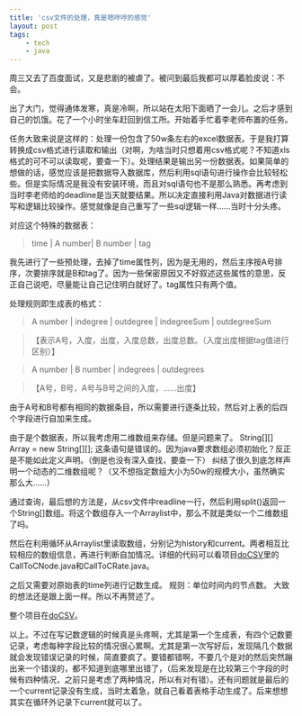 ```yaml
---
title: 'csv文件的处理，真是嗯哼哼的感觉'
layout: post
tags:
    - tech
    - java
---
```


周三又去了百度面试，又是悲剧的被虐了。被问到最后我都可以厚着脸皮说：不会。

出了大门，觉得通体发寒，真是冷啊，所以站在太阳下面晒了一会儿。之后才感到自己的饥饿。花了一个小时坐车赶回到信工所。开始着手忙着李老师布置的任务。

任务大致来说是这样的：处理一份包含了50w条左右的excel数据表。于是我打算转换成csv格式进行读取和输出（对啊，为啥当时只想着用csv格式呢？不知道xls格式的可不可以读取呢，要查一下）。处理结果是输出另一份数据表。如果简单的想做的话，感觉应该是把数据导入数据库，然后利用sql语句进行操作会比较轻松些。但是实际情况是我没有安装环境，而且对sql语句也不是那么熟悉。再考虑到当时李老师给的deadline是当天就要结果。所以决定直接利用Java对数据进行读写和逻辑比较操作。感觉就像是自己重写了一些sql逻辑一样……当时十分头疼。

对应这个特殊的数据表：
> time | A number| B number | tag

我先进行了一些预处理，去掉了time属性列，因为是无用的，然后主序按A号排序，次要排序就是B和tag了。因为一些保密原因又不好叙述这些属性的意思，反正自己说吧，尽量能让自己记住明白就好了。tag属性只有两个值。

处理规则即生成表的格式：
> A number | indegree | outdegree | indegreeSum | outdegreeSum 

>【表示A号，入度，出度，入度总数，出度总数。（入度出度根据tag值进行区别）】

> A number | B number | indegrees | outdegrees 

>【A号，B号，A号与B号之间的入度，……出度】


由于A号和B号都有相同的数据条目，所以需要进行逐条比较，然后对上表的后四个字段进行自加来生成。

由于是个数据表，所以我考虑用二维数组来存储。但是问题来了。
	String[][] Array = new String[][];
这条语句是错误的。因为java要求数组必须初始化？反正是不能如此定义声明。（倒是也没有深入查找，要查一下）
纠结了很久到底怎样声明一个动态的二维数组呢？（又不想指定数组大小为50w的规模大小，虽然确实那么大……）

通过查询，最后想的方法是，从csv文件中readline一行，然后利用split()返回一个String[]数组。将这个数组存入一个Arraylist中，那么不就是类似一个二维数组了吗。

然后在利用循环从Arraylist里读取数组，分别记为history和current。两者相互比较相应的数组信息，再进行判断自加情况。详细的代码可以看项目[doCSV](https://github.com/seLc7/doCSV)里的CallToCNode.java和CallToCRate.java。

之后又需要对原始表的time列进行记数生成。
规则：单位时间内的节点数。
大致的想法还是跟上面一样。所以不再赘述了。

整个项目在[doCSV](https://github.com/seLc7/doCSV)。

以上。不过在写记数逻辑的时候真是头疼啊，尤其是第一个生成表，有四个记数要记录，考虑每种字段比较的情况很心累啊。尤其是第一次写好后，发现隔几个数据就会发现错误记录的时候，简直要疯了。要错都错啊，不要几个是对的然后突然蹦出来一个错误的，都不知道到底哪里出错了，（后来发现是在比较第三个字段的时候有四种情况，之前只是考虑了两种情况，所以有对有错）。还有问题就是最后的一个current记录没有生成，当时太着急，就自己看着表格手动生成了。后来想想其实在循环外记录下current就可以了。

